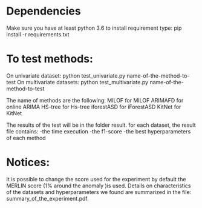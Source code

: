 # Dependencies
Make sure you have at least python 3.6 
to install requirement type: pip install -r requirements.txt

# To test methods:
On univariate dataset:
python test_univariate.py name-of-the-method-to-test
On multivariate datasets: 
python test_multivariate.py name-of-the-method-to-test

The name of methods are the following:
  MILOF for MILOF
  ARIMAFD for online ARIMA
  HS-tree for Hs-tree
  iforestASD for iForestASD
  KitNet for KitNet

The results of the test will be in the folder result. for each dataset, the result file contains:
-the time execution
-the f1-score
-the best hyperparameters of each method

# Notices: 
It is possible to change the score used for the experiment by default the MERLIN score (1% around the anomaly )is used.
Details on characteristics of the datasets and hyperparameters we found are summarized in the file: summary_of_the_experiment.pdf. 
